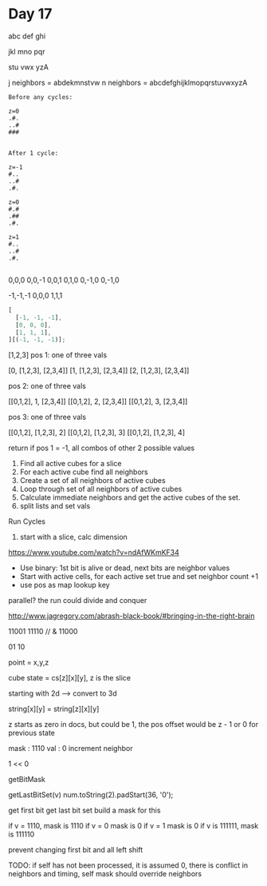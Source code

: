 # Day 17

abc
def
ghi

jkl
mno
pqr

stu
vwx
yzA

j neighbors = abdekmnstvw
n neighbors = abcdefghijklmopqrstuvwxyzA

```
Before any cycles:

z=0
.#.
..#
###


After 1 cycle:

z=-1
#..
..#
.#.

z=0
#.#
.##
.#.

z=1
#..
..#
.#.


```

0,0,0
0,0,-1
0,0,1
0,1,0
0,-1,0
0,-1,0

-1,-1,-1
0,0,0
1,1,1

```javascript
[
  [-1, -1, -1],
  [0, 0, 0],
  [1, 1, 1],
][(-1, -1, -1)];
```

[1,2,3]
pos 1: one of three vals

[0, [1,2,3], [2,3,4]]
[1, [1,2,3], [2,3,4]]
[2, [1,2,3], [2,3,4]]

pos 2: one of three vals

[[0,1,2], 1, [2,3,4]]
[[0,1,2], 2, [2,3,4]]
[[0,1,2], 3, [2,3,4]]

pos 3: one of three vals

[[0,1,2], [1,2,3], 2]
[[0,1,2], [1,2,3], 3]
[[0,1,2], [1,2,3], 4]

return if pos 1 = -1, all combos of other 2 possible values

1. Find all active cubes for a slice
2. For each active cube find all neighbors
3. Create a set of all neighbors of active cubes
4. Loop through set of all neighbors of active cubes
5. Calculate immediate neighbors and get the active cubes of the set.
6. split lists and set vals

Run Cycles

1. start with a slice, calc dimension

https://www.youtube.com/watch?v=ndAfWKmKF34

- Use binary: 1st bit is alive or dead, next bits are neighbor values
- Start with active cells, for each active set true and set neighbor count +1
- use pos as map lookup key

parallel? the run could divide and conquer

http://www.jagregory.com/abrash-black-book/#bringing-in-the-right-brain

11001
11110 // &
11000

01
10

point = x,y,z

cube state = cs[z][x][y], z is the slice

starting with 2d --> convert to 3d

string[x][y] = string[z][x][y]

z starts as zero in docs, but could be 1, the pos offset would be z - 1 or 0 for previous state

mask : 1110
val : 0
increment neighbor

1 << 0

getBitMask

getLastBitSet(v)
num.toString(2).padStart(36, '0');

get first bit
get last bit set
build a mask for this

if v = 1110, mask is 1110
if v = 0 mask is 0
if v = 1 mask is 0
if v is 111111, mask is 111110

prevent changing first bit and all left shift

TODO:
if self has not been processed, it is assumed 0, there is conflict in neighbors and timing, self mask should override neighbors
